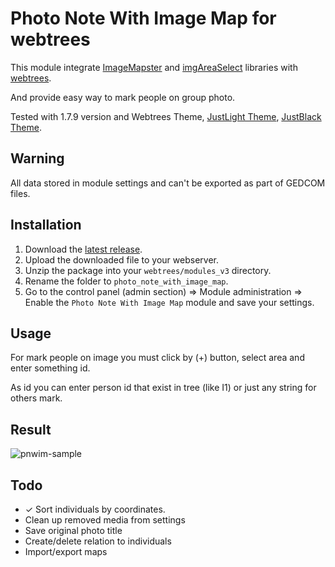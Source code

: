 # Photo Note With Image Map for webtrees

This module integrate [ImageMapster](http://www.outsharked.com/imagemapster/) and [imgAreaSelect](http://odyniec.net/projects/imgareaselect/) libraries with [webtrees](https://www.webtrees.net/).

And provide easy way to mark people on group photo.

Tested with 1.7.9 version and Webtrees Theme, [JustLight Theme](http://www.justcarmen.nl/themes/justlight-theme/), [JustBlack Theme](https://github.com/JustCarmen/justblack).

## Warning

All data stored in module settings and can't be exported as part of GEDCOM files.

## Installation
1. Download the [latest release](https://github.com/UksusoFF/photo_note_with_image_map/releases/latest).
2. Upload the downloaded file to your webserver.
3. Unzip the package into your `webtrees/modules_v3` directory.
4. Rename the folder to `photo_note_with_image_map`.
5. Go to the control panel (admin section) => Module administration => Enable the `Photo Note With Image Map` module and save your settings.

## Usage

For mark people on image you must click by (+) button, select area and enter something id.

As id you can enter person id that exist in tree (like I1) or just any string for others mark.

## Result

![pnwim-sample](https://cloud.githubusercontent.com/assets/1931442/22397799/f9a4768a-e592-11e6-9d3b-2c4cd5dc43d1.png)

## Todo
* &#10003; Sort individuals by coordinates.
* Clean up removed media from settings
* Save original photo title
* Create/delete relation to individuals
* Import/export maps
